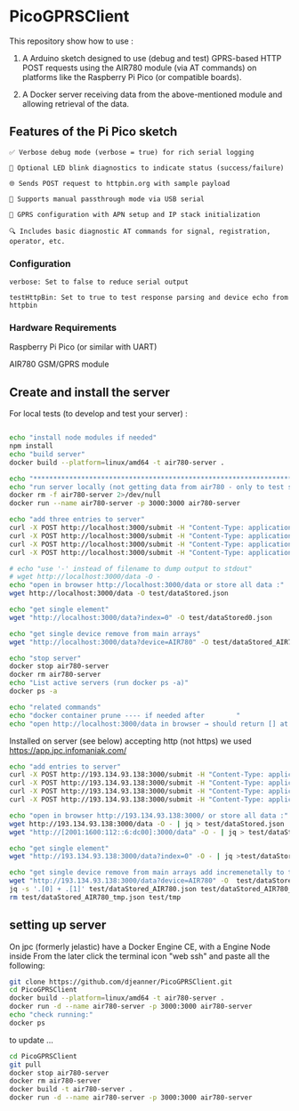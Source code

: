 # PicoGPRSClient
This repository show how to use :

1) A Arduino sketch designed to use (debug and test) GPRS-based HTTP POST requests using the AIR780 module (via AT commands) on platforms like the Raspberry Pi Pico (or compatible boards).

2) A Docker server receiving data from the above-mentioned module and allowing retrieval of the data.

## Features of the Pi Pico sketch

    ✅ Verbose debug mode (verbose = true) for rich serial logging

    🔁 Optional LED blink diagnostics to indicate status (success/failure)

    🌐 Sends POST request to httpbin.org with sample payload

    🔧 Supports manual passthrough mode via USB serial

    📡 GPRS configuration with APN setup and IP stack initialization

    🔍 Includes basic diagnostic AT commands for signal, registration, operator, etc.

### Configuration

    verbose: Set to false to reduce serial output

    testHttpBin: Set to true to test response parsing and device echo from httpbin

### Hardware Requirements

Raspberry Pi Pico (or similar with UART)

AIR780 GSM/GPRS module

## Create and install the server

For local tests (to develop and test your server) :
 
```zsh

echo "install node modules if needed"
npm install
echo "build server"
docker build --platform=linux/amd64 -t air780-server .

echo "**********************************************************************"
echo "run server locally (not getting data from air780 - only to test server code)"
docker rm -f air780-server 2>/dev/null
docker run --name air780-server -p 3000:3000 air780-server

echo "add three entries to server"
curl -X POST http://localhost:3000/submit -H "Content-Type: application/x-www-form-urlencoded" -d "device=AIR780&value=123"
curl -X POST http://localhost:3000/submit -H "Content-Type: application/x-www-form-urlencoded" -d "device=AIR780&value=124"
curl -X POST http://localhost:3000/submit -H "Content-Type: application/x-www-form-urlencoded" -d "device=AIR780&value=textInput"
curl -X POST http://localhost:3000/submit -H "Content-Type: application/x-www-form-urlencoded" -d "device=AIR78ddddd0&value=textInput"

# echo "use '-' instead of filename to dump output to stdout"
# wget http://localhost:3000/data -O -
echo "open in browser http://localhost:3000/data or store all data :"
wget http://localhost:3000/data -O test/dataStored.json

echo "get single element"
wget "http://localhost:3000/data?index=0" -O test/dataStored0.json

echo "get single device remove from main arrays"
wget "http://localhost:3000/data?device=AIR780" -O test/dataStored_AIR780.json

echo "stop server"
docker stop air780-server
docker rm air780-server
echo "List active servers (run docker ps -a)"
docker ps -a  

echo "related commands"
echo "docker container prune ---- if needed after        "
echo "open http://localhost:3000/data in browser → should return [] at start"

```

Installed on server (see below) accepting http (not https)
we used https://app.jpc.infomaniak.com/

```zsh
echo "add entries to server" 
curl -X POST http://193.134.93.138:3000/submit -H "Content-Type: application/x-www-form-urlencoded" -d "device=AIR780&value=123"
curl -X POST http://193.134.93.138:3000/submit -H "Content-Type: application/x-www-form-urlencoded" -d "device=AIR780&value=124"
curl -X POST http://193.134.93.138:3000/submit -H "Content-Type: application/x-www-form-urlencoded" -d "device=AIR780&value=125"
curl -X POST http://193.134.93.138:3000/submit -H "Content-Type: application/x-www-form-urlencoded" -d "device=AIZZR780&value=0"

echo "open in browser http://193.134.93.138:3000/ or store all data :"
wget http://193.134.93.138:3000/data -O - | jq > test/dataStored.json
wget "http://[2001:1600:112::6:dc00]:3000/data" -O - | jq > test/dataStored.json

echo "get single element"
wget "http://193.134.93.138:3000/data?index=0" -O - | jq >test/dataStored0.json

echo "get single device remove from main arrays add incremenetally to test/dataStored_AIR780.json "
wget "http://193.134.93.138:3000/data?device=AIR780" -O  test/dataStored_AIR780_tmp.json;
jq -s '.[0] + .[1]' test/dataStored_AIR780.json test/dataStored_AIR780_tmp.json > test/tmp && mv test/tmp test/dataStored_AIR780.json
rm test/dataStored_AIR780_tmp.json test/tmp
```

## setting up server

On jpc (formerly jelastic) 
have a Docker Engine CE, with a Engine Node inside
From the later click the terminal icon "web ssh"
and paste all the following:

```zsh
git clone https://github.com/djeanner/PicoGPRSClient.git
cd PicoGPRSClient
docker build --platform=linux/amd64 -t air780-server .
docker run -d --name air780-server -p 3000:3000 air780-server
echo "check running:"
docker ps
```

to update  ...

```zsh
cd PicoGPRSClient
git pull
docker stop air780-server
docker rm air780-server
docker build -t air780-server .
docker run -d --name air780-server -p 3000:3000 air780-server
```
